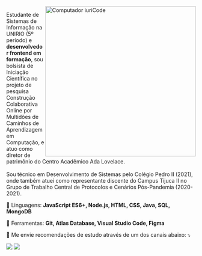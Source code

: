 <img src="https://raw.githubusercontent.com/MicaelliMedeiros/micaellimedeiros/master/image/computer-illustration.png" min-width="400px" max-width="400px" width="400px" align="right" alt="Computador iuriCode">

<p align="left">
  Estudante de Sistemas de Informação na UNIRIO (5º período) e <strong>desenvolvedor frontend em formação</strong>, sou bolsista de Iniciação Científica no projeto de pesquisa Construção Colaborativa Online por Multidões de Caminhos de Aprendizagem em Computação, e atuo como diretor de patrimônio do Centro Acadêmico Ada Lovelace.<br><br>
  Sou técnico em Desenvolvimento de Sistemas pelo Colégio Pedro II (2021), onde também atuei como representante discente do Campus Tijuca II no Grupo de Trabalho Central de Protocolos e Cenários Pós-Pandemia (2020-2021).
</p>

<p align="left">
  🦄 Linguagens: <strong>JavaScript ES6+, Node.js, HTML, CSS, Java, SQL, MongoDB</strong>
</p>

<p align="left">
  💼 Ferramentas: <strong>Git, Atlas Database, Visual Studio Code, Figma</strong>
</p>

<p align="left">
  💌 Me envie recomendações de estudo através de um dos canais abaixo: ⤵️
</p>

<p align="left">
  <a href="mailto:rafaelftdelima@edu.unirio.br" alt="Gmail">
  <img src="https://img.shields.io/badge/-Gmail-FF0000?style=flat-square&labelColor=FF0000&logo=gmail&logoColor=white&link=rafaelftdelima@edu.unirio.br" /></a>
  <a href="https://www.linkedin.com/in/rafaelftdelima" alt="Linkedin">
  <img src="https://img.shields.io/badge/-Linkedin-0e76a8?style=flat-square&logo=Linkedin&logoColor=white&link=linkedin.com/in/rafaelftdelima" /></a>
</p>
